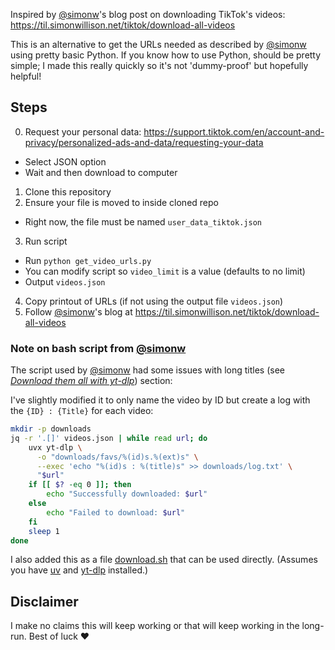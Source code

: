 Inspired by [@simonw](https://github.com/simonw)'s blog post on downloading TikTok's videos: https://til.simonwillison.net/tiktok/download-all-videos

This is an alternative to get the URLs needed as described by [@simonw](https://github.com/simonw) using pretty basic Python. If you know how to use Python, should be pretty simple; I made this really quickly so it's not 'dummy-proof' but hopefully helpful!

## Steps

0. Request your personal data: https://support.tiktok.com/en/account-and-privacy/personalized-ads-and-data/requesting-your-data
  - Select JSON option
  - Wait and then download to computer
1. Clone this repository
2. Ensure your file is moved to inside cloned repo
  - Right now, the file must be named `user_data_tiktok.json`
3. Run script
  - Run `python get_video_urls.py`
  - You can modify script so `video_limit` is a value (defaults to no limit)
  - Output `videos.json`
4. Copy printout of URLs (if not using the output file `videos.json`)
5. Follow [@simonw](https://github.com/simonw)'s blog at https://til.simonwillison.net/tiktok/download-all-videos


### Note on bash script from [@simonw](https://github.com/simonw)

The script used by [@simonw](https://github.com/simonw) had some issues with long
titles (see [_Download them all with yt-dlp_](https://til.simonwillison.net/tiktok/download-all-videos#download-them-all-with-yt-dlp:~:text=Download%20them%20all%20with%20yt%2Ddlp)) section:

I've slightly modified it to only name the video by ID but create a log with the
`{ID} : {Title}` for each video:

```bash
mkdir -p downloads
jq -r '.[]' videos.json | while read url; do
    uvx yt-dlp \
      -o "downloads/favs/%(id)s.%(ext)s" \
      --exec 'echo "%(id)s : %(title)s" >> downloads/log.txt' \
      "$url" 
    if [[ $? -eq 0 ]]; then
        echo "Successfully downloaded: $url"
    else
        echo "Failed to download: $url"
    fi
    sleep 1
done
```
I also added this as a file [download.sh](download.sh) that can be used 
directly. (Assumes you have [uv](https://docs.astral.sh/uv/getting-started/installation/)
and [yt-dlp](https://github.com/yt-dlp/yt-dlp) installed.)


## Disclaimer

I make no claims this will keep working or that will keep working in the long-run. Best of luck ♥️
 
